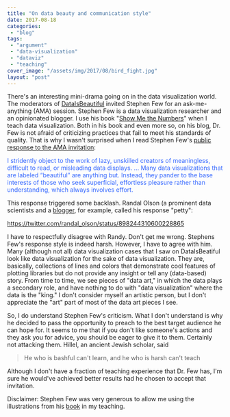 ```yaml
---
title: "On data beauty and communication style"
date: 2017-08-18
categories: 
 - "blog"
tags: 
 - "argument"
 - "data-visualization"
 - "dataviz"
 - "teaching"
cover_image: "/assets/img/2017/08/bird_fight.jpg"
layout: "post"
---
```


There's an interesting mini-drama going on in the data visualization world. The moderators of [DataIsBeautiful](https://www.reddit.com/r/dataisbeautiful/) invited Stephen Few for an ask-me-anything (AMA) session. Stephen Few is a data visualization researcher and an opinionated blogger. I use his book "[Show Me the Numbers](http://amzn.to/2vOXdiL)" when I teach data visualization. Both in his book and even more so, on his blog, Dr. Few is not afraid of criticizing practices that fail to meet his standards of quality. That is why I wasn't surprised when I read Stephen Few's [public response to the AMA invitation](http://www.perceptualedge.com/blog/?p=2706):

<span style="color:#3366ff;">I stridently object to the work of lazy, unskilled creators of meaningless, difficult to read, or misleading data displays. ... Many data visualizations that are labeled “beautiful” are anything but. Instead, they pander to the base interests of those who seek superficial, effortless pleasure rather than understanding, which always involves effort.</span>

This response triggered some backlash. Randal Olson (a prominent data scientists and a [blogger](http://www.randalolson.com/blog/), for example, called his response "petty":

<https://twitter.com/randal_olson/status/898244310600228865>

I have to respectfully disagree with Randy. Don't get me wrong. Stephens Few's response style is indeed harsh. However, I have to agree with him. Many (although not all) data visualization cases that I saw on DataIsBeatiful look like data visualization for the sake of data visualization. They are, basically, collections of lines and colors that demonstrate cool features of plotting libraries but do not provide any insight or tell any (data-based) story. From time to time, we see pieces of "data art," in which the data plays a secondary role, and have nothing to do with "data visualization" where the data is the "king." I don't consider myself an artistic person, but I don't appreciate the "art" part of most of the data art pieces I see.

So, I do understand Stephen Few's criticism. What I don't understand is why he decided to pass the opportunity to preach to the best target audience he can hope for. It seems to me that if you don't like someone's actions and they ask you for advice, you should be eager to give it to them. Certainly not attacking them. Hillel, an ancient Jewish scholar, said

> He who is bashful can't learn, and he who is harsh can't teach

Although I don't have a fraction of teaching experience that Dr. Few has, I'm sure he would've achieved better results had he chosen to accept that invitation.

Disclaimer: Stephen Few was very generous to allow me using the illustrations from his [book](http://amzn.to/2vOXdiL) in my teaching.
